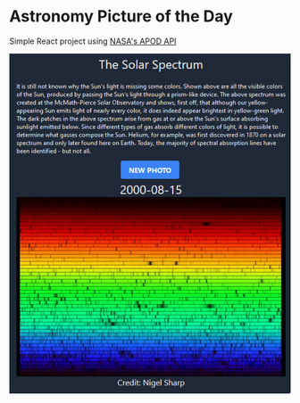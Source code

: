 # Astronomy Picture of the Day

Simple React project using [NASA's APOD API](https://api.nasa.gov/)

![Sample photo of application](https://raw.githubusercontent.com/KevinIbay/react-nasa-apod/master/img/example.png 'Sample photo of application')
